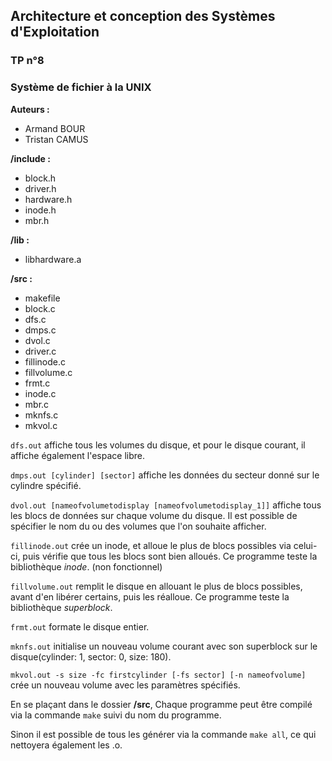 ## Architecture et conception des Systèmes d'Exploitation
### TP n°8
### Système de fichier à la UNIX

**Auteurs :**
* Armand BOUR
* Tristan CAMUS

**/include :**
* block.h
* driver.h
* hardware.h
* inode.h
* mbr.h

**/lib :**
* libhardware.a

**/src :**
* makefile
* block.c
* dfs.c
* dmps.c
* dvol.c
* driver.c
* fillinode.c
* fillvolume.c
* frmt.c
* inode.c
* mbr.c
* mknfs.c
* mkvol.c

`dfs.out` affiche tous les volumes du disque, et pour le disque courant, il affiche également l'espace libre.

`dmps.out [cylinder] [sector]` affiche les données du secteur donné sur le cylindre spécifié.

`dvol.out [nameofvolumetodisplay [nameofvolumetodisplay_1]]` affiche tous les blocs de données sur chaque volume du disque. Il est possible de spécifier le nom du ou des volumes que l'on souhaite afficher.

`fillinode.out` crée un inode, et alloue le plus de blocs possibles via celui-ci, puis vérifie que tous les blocs sont bien alloués. Ce programme teste la bibliothèque *inode*. (non fonctionnel)

`fillvolume.out` remplit le disque en allouant le plus de blocs possibles, avant d'en libérer certains, puis les réalloue. Ce programme teste la bibliothèque *superblock*.

`frmt.out` formate le disque entier.

`mknfs.out` initialise un nouveau volume courant avec son superblock sur le disque(cylinder: 1, sector: 0, size: 180).

`mkvol.out -s size -fc firstcylinder [-fs sector] [-n nameofvolume]` crée un nouveau volume avec les paramètres spécifiés.

En se plaçant dans le dossier **/src**, Chaque programme peut être compilé via la commande `make` suivi du nom du programme.

Sinon il est possible de tous les générer via la commande `make all`, ce qui nettoyera également les .o.
